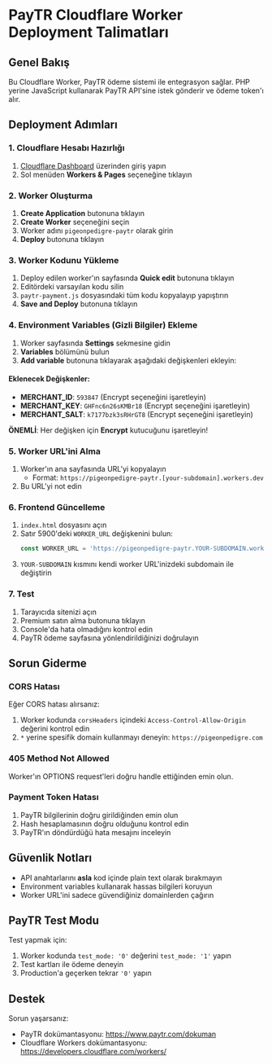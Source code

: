 # PayTR Cloudflare Worker Deployment Talimatları

## Genel Bakış
Bu Cloudflare Worker, PayTR ödeme sistemi ile entegrasyon sağlar. PHP yerine JavaScript kullanarak PayTR API'sine istek gönderir ve ödeme token'ı alır.

## Deployment Adımları

### 1. Cloudflare Hesabı Hazırlığı
1. [Cloudflare Dashboard](https://dash.cloudflare.com) üzerinden giriş yapın
2. Sol menüden **Workers & Pages** seçeneğine tıklayın

### 2. Worker Oluşturma
1. **Create Application** butonuna tıklayın
2. **Create Worker** seçeneğini seçin
3. Worker adını `pigeonpedigre-paytr` olarak girin
4. **Deploy** butonuna tıklayın

### 3. Worker Kodunu Yükleme
1. Deploy edilen worker'ın sayfasında **Quick edit** butonuna tıklayın
2. Editördeki varsayılan kodu silin
3. `paytr-payment.js` dosyasındaki tüm kodu kopyalayıp yapıştırın
4. **Save and Deploy** butonuna tıklayın

### 4. Environment Variables (Gizli Bilgiler) Ekleme
1. Worker sayfasında **Settings** sekmesine gidin
2. **Variables** bölümünü bulun
3. **Add variable** butonuna tıklayarak aşağıdaki değişkenleri ekleyin:

#### Eklenecek Değişkenler:
- **MERCHANT_ID**: `593847` (Encrypt seçeneğini işaretleyin)
- **MERCHANT_KEY**: `GHFnc6n26sKMBr18` (Encrypt seçeneğini işaretleyin)
- **MERCHANT_SALT**: `k7177bzk3sRHrGT8` (Encrypt seçeneğini işaretleyin)

**ÖNEMLİ**: Her değişken için **Encrypt** kutucuğunu işaretleyin!

### 5. Worker URL'ini Alma
1. Worker'ın ana sayfasında URL'yi kopyalayın
   - Format: `https://pigeonpedigre-paytr.[your-subdomain].workers.dev`
2. Bu URL'yi not edin

### 6. Frontend Güncelleme
1. `index.html` dosyasını açın
2. Satır 5900'deki `WORKER_URL` değişkenini bulun:
   ```javascript
   const WORKER_URL = 'https://pigeonpedigre-paytr.YOUR-SUBDOMAIN.workers.dev';
   ```
3. `YOUR-SUBDOMAIN` kısmını kendi worker URL'inizdeki subdomain ile değiştirin

### 7. Test
1. Tarayıcıda sitenizi açın
2. Premium satın alma butonuna tıklayın
3. Console'da hata olmadığını kontrol edin
4. PayTR ödeme sayfasına yönlendirildiğinizi doğrulayın

## Sorun Giderme

### CORS Hatası
Eğer CORS hatası alırsanız:
1. Worker kodunda `corsHeaders` içindeki `Access-Control-Allow-Origin` değerini kontrol edin
2. `*` yerine spesifik domain kullanmayı deneyin: `https://pigeonpedigre.com`

### 405 Method Not Allowed
Worker'ın OPTIONS request'leri doğru handle ettiğinden emin olun.

### Payment Token Hatası
1. PayTR bilgilerinin doğru girildiğinden emin olun
2. Hash hesaplamasının doğru olduğunu kontrol edin
3. PayTR'ın döndürdüğü hata mesajını inceleyin

## Güvenlik Notları
- API anahtarlarını **asla** kod içinde plain text olarak bırakmayın
- Environment variables kullanarak hassas bilgileri koruyun
- Worker URL'ini sadece güvendiğiniz domainlerden çağırın

## PayTR Test Modu
Test yapmak için:
1. Worker kodunda `test_mode: '0'` değerini `test_mode: '1'` yapın
2. Test kartları ile ödeme deneyin
3. Production'a geçerken tekrar `'0'` yapın

## Destek
Sorun yaşarsanız:
- PayTR dokümantasyonu: https://www.paytr.com/dokuman
- Cloudflare Workers dokümantasyonu: https://developers.cloudflare.com/workers/